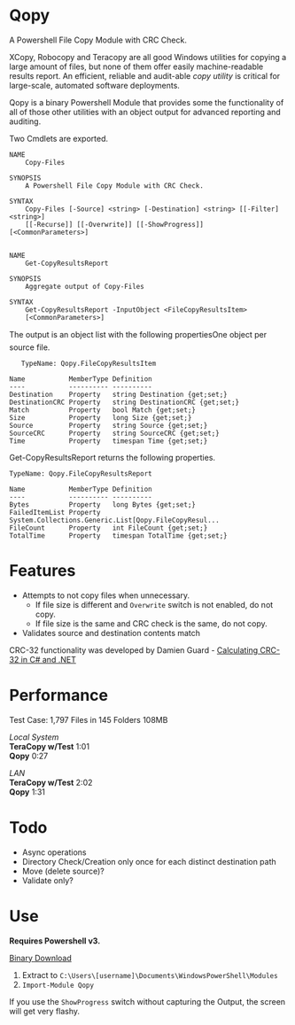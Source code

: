 Qopy
====

A Powershell File Copy Module with CRC Check.

XCopy, Robocopy and Teracopy are all good Windows utilities for copying a large amount of files, but none of them offer easily machine-readable results report. An efficient, reliable and audit-able _copy utility_ is critical for large-scale, automated software deployments.

Qopy is a binary Powershell Module that provides some the functionality of all of those other utilities with an object output for advanced reporting and auditing.

Two Cmdlets are exported.

	NAME
		Copy-Files

	SYNOPSIS
		A Powershell File Copy Module with CRC Check.

	SYNTAX
		Copy-Files [-Source] <string> [-Destination] <string> [[-Filter] <string>]
		[[-Recurse]] [[-Overwrite]] [[-ShowProgress]]  [<CommonParameters>]


	NAME
		Get-CopyResultsReport

	SYNOPSIS
		Aggregate output of Copy-Files

	SYNTAX
		Get-CopyResultsReport -InputObject <FileCopyResultsItem>
		[<CommonParameters>]		

The output is an object list with the following properties&#151;One object per source file.

	   TypeName: Qopy.FileCopyResultsItem

	Name           MemberType Definition
	----           ---------- ----------
	Destination    Property   string Destination {get;set;}
	DestinationCRC Property   string DestinationCRC {get;set;}
	Match          Property   bool Match {get;set;}
	Size           Property   long Size {get;set;}
	Source         Property   string Source {get;set;}
	SourceCRC      Property   string SourceCRC {get;set;}
	Time           Property   timespan Time {get;set;}

Get-CopyResultsReport returns the following properties.

    TypeName: Qopy.FileCopyResultsReport

	Name           MemberType Definition
	----           ---------- ----------
	Bytes          Property   long Bytes {get;set;}
	FailedItemList Property   System.Collections.Generic.List[Qopy.FileCopyResul...
	FileCount      Property   int FileCount {get;set;}
	TotalTime      Property   timespan TotalTime {get;set;}	
Features
====
* Attempts to not copy files when unnecessary.
    * If file size is different and `Overwrite` switch is not enabled, do not copy.
    * If file size is the same and CRC check is the same, do not copy.
* Validates source and destination contents match

CRC-32 functionality was developed by Damien Guard - [Calculating CRC-32 in C# and .NET](http://damieng.com/blog/2006/08/08/calculating_crc32_in_c_and_net)

Performance
====
Test Case:
1,797 Files in 145 Folders
108MB

_Local System_<br />
**TeraCopy w/Test** 1:01<br />
**Qopy** 0:27<br />

_LAN_<br />
**TeraCopy w/Test** 2:02<br />
**Qopy** 1:31<br />

Todo
====
* Async operations
* Directory Check/Creation only once for each distinct destination path
* Move (delete source)?
* Validate only?

Use
====
**Requires Powershell v3.**

[Binary Download](http://www.automatedops.com/downloads/Qopy1.01.zip)

1. Extract to `C:\Users\[username]\Documents\WindowsPowerShell\Modules` 
1.  `Import-Module Qopy`

If you use the `ShowProgress` switch without capturing the Output, the screen will get very flashy.

